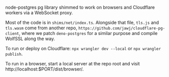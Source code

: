 node-postgres pg library shimmed to work on browsers and Cloudflare workers via a WebSocket proxy.

Most of the code is in `shims/net/index.ts`. Alongside that file, `tls.js` and `tls.wasm` come from another repo, `https://github.com/jawj/cloudflare-pg-client`, where we patch `deno-postgres` for a similar purpose and compile WolfSSL along the way.

To run or deploy on Cloudflare: `npx wrangler dev --local` or `npx wrangler publish`.

To run in a browser, start a local server at the repo root and visit http://localhost:$PORT/dist/browser/.
